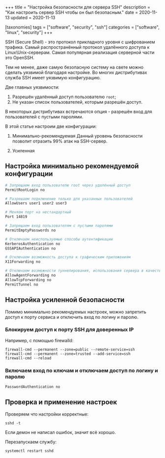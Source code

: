 +++
title = "Настройка безопасности для сервера SSH"
description = "Как настроить сервер SSH чтобы он был безопасным."
date = 2020-11-13
updated = 2020-11-13

[taxonomies]
tags = ["software", "security", "ssh"]
categories = ["software", "linux", "security"]
+++

SSH (Secure Shell) - это протокол прикладного уровня с шифрованием трафика. Самый распространённый протокол 
удалённого доступа к Linux\Unix-серверам. Самая популярная реализация серверной части это OpenSSH.

Тем не менее, даже самую безопасную систему на свете можно сделать уязвимой благодаря настройке. Во многих дистрибутивах
служба SSH имеет уязвимую конфигурацию.

Две главных уязвимости:

1. Разрешён удалённый доступ пользователю `root`;
2. Не указан список пользователей, которым разрешён доступ.

В некоторых дистрибутивах встречаются опция - разрешён вход для пользователей с пустыми паролями.

В этой статье настроим две конфигурации:

1. Минимально-рекомендуемая
   Данный уровень безопасности позволит отразить 99% атак на SSH-сервер.
   
2. Усиленная


## Настройка минимально рекомендуемой конфигурации

```bash
# Запрещаем вход пользователю root через удалённый доступ
PermitRootLogin no

# Разрешаем подключение только для указанных пользователей
AllowUsers user1 user2 user3

# Меняем порт на нестандартный
Port 14819

# Запрещаем вход пользователям с пустыми паролями
PermitEmptyPasswords no

# Отключаем неиспользуемые способы аутентификации
KerberosAuthentication no
GSSAPIAuthentication no

# Отключаем возможность доступа к графическим приложениям
X11Forwarding no

# Отключаем возможности туннелирования, использования сервера в качестве промежуточного узла
AllowAgentForwarding no
AllowTcpForwarding no
PermitTunnel no
```

## Настройка усиленной безопасности

Помимо минимально рекомендуемых настроек, можно запретить доступ к порту сервиса и отключить вход по логину и паролю. 

### Блокируем доступ к порту SSH для доверенных IP

Например, с помощью firewalld:

```shell script
firewall-cmd --permanent --zone=public --remote-service=ssh
firewall-cmd --permanent --zone=trusted --add-service=ssh
firewall-cmd --reload
```

### Включаем вход по ключам и отключаем доступ по логину и паролю

```bash
PasswordAuthentication no
```

## Проверка и применение настроек

Проверяем что настройки корректные:

```shell script
sshd -t
```
Если демон не написал ошибок, значит всё хорошо.

Перезапускаем службу:

```
systemctl restart sshd
```
